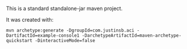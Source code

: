 This is a standard standalone-jar maven project.

It was created with:

```
mvn archetype:generate -DgroupId=com.justinsb.aci -DartifactId=example-console1 -DarchetypeArtifactId=maven-archetype-quickstart -DinteractiveMode=false
```
